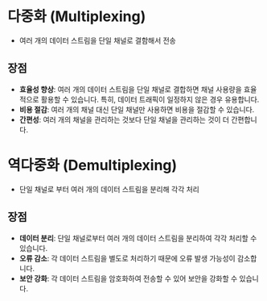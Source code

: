 # 다중화 (Multiplexing)
- 여러 개의 데이터 스트림을 단일 채널로 결함해서 전송
## 장점
- **효율성 향상**: 여러 개의 데이터 스트림을 단일 채널로 결합하면 채널 사용량을 효율적으로 활용할 수 있습니다. 특히, 데이터 트래픽이 일정하지 않은 경우 유용합니다.
- **비용 절감**: 여러 개의 채널 대신 단일 채널만 사용하면 비용을 절감할 수 있습니다.
- **간편성**: 여러 개의 채널을 관리하는 것보다 단일 채널을 관리하는 것이 더 간편합니다.


# 역다중화 (Demultiplexing)
- 단일 채널로 부터 여러 개의 데이터 스트림을 분리해 각각 처리
## 장점
- **데이터 분리**: 단일 채널로부터 여러 개의 데이터 스트림을 분리하여 각각 처리할 수 있습니다.
- **오류 감소**: 각 데이터 스트림을 별도로 처리하기 때문에 오류 발생 가능성이 감소합니다.
- **보안 강화**: 각 데이터 스트림을 암호화하여 전송할 수 있어 보안을 강화할 수 있습니다.